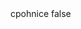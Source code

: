 <?xml version="1.0" encoding="UTF-8"?>
<CustomMetadata xmlns="http://soap.sforce.com/2006/04/metadata">
    <label>cpohnice</label>
    <protected>false</protected>
</CustomMetadata>
